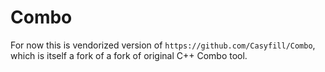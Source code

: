 # Combo

For now this is vendorized version of `https://github.com/Casyfill/Combo`,
which is itself a fork of a fork of original C++ Combo tool.